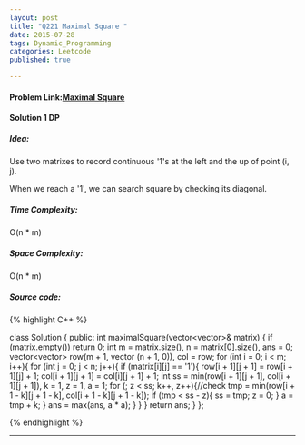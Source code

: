 ```yaml
---
layout: post
title: "Q221 Maximal Square "
date: 2015-07-28
tags: Dynamic_Programming
categories: Leetcode
published: true

---
```

#### Problem Link:[Maximal Square ](https://leetcode.com/problems/maximal-square/) 

#### Solution 1 DP

##### Idea:

Use two matrixes to record continuous '1's at the left and the up of point (i, j).  

When we reach a '1', we can search square by checking its diagonal. 

##### Time Complexity:

O(n * m)

##### Space Complexity:

O(n * m)

##### Source code:
{% highlight C++ %}

class Solution {
public:
    int maximalSquare(vector<vector<char>>& matrix) {
        if (matrix.empty()) return 0;
        int m = matrix.size(), n = matrix[0].size(), ans = 0;
        vector<vector<int>> row(m + 1, vector<int> (n + 1, 0)), col = row;
        for (int i = 0; i < m; i++){
            for (int j = 0; j < n; j++){
                if (matrix[i][j] == '1'){
                    row[i + 1][j + 1] = row[i + 1][j] + 1;
                    col[i + 1][j + 1] = col[i][j + 1] + 1;
                    int ss = min(row[i + 1][j + 1], col[i + 1][j + 1]), k = 1, z = 1, a = 1;
                    for (; z < ss; k++, z++){//check
                        tmp = min(row[i + 1 - k][j + 1 - k], col[i + 1 - k][j + 1 - k]);
                        if (tmp < ss - z){
                            ss = tmp;
                            z = 0;
                        }
                        a = tmp + k;
                    }
                    ans = max(ans, a * a);
                }
            }
        }
        return ans;
    }
};

{% endhighlight %}

---

